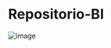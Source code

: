 # Repositorio-BI

![image](https://github.com/Andrecl7/Repositorio-BI/assets/89672617/aa91acbe-1420-453c-9d7e-f964fcbf862a)
